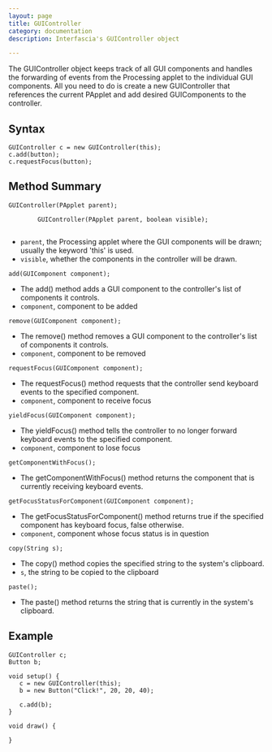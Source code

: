 ```yaml
---
layout: page
title: GUIController
category: documentation
description: Interfascia's GUIController object

---
```


The GUIController object keeps track of all GUI components and handles the forwarding of events from the Processing applet to the individual GUI components. All you need to do is create a new GUIController that references the current PApplet and add desired GUIComponents to the controller.


Syntax
------

	GUIController c = new GUIController(this);
	c.add(button);
	c.requestFocus(button);


Method Summary
--------------

<p class="method">
	<code>GUIController(PApplet parent);<br />
		GUIController(PApplet parent, boolean visible);
	</code>
</p>
<ul class="description">
	<li><code>parent</code>, the Processing applet where the GUI components will be drawn; usually the keyword 'this' is used.</li>
	<li><code>visible</code>, whether the components in the controller will be drawn.</li>
</ul>

<p class="method"><code>add(GUIComponent component);</code></p>
<ul class="description">
	<li>The add() method adds a GUI component to the controller's list of components it controls.</li>
	<li><code>component</code>, component to be added</li>
</ul>

<p class="method"><code>remove(GUIComponent component);</code></p>
<ul class="description">
	<li>The remove() method removes a GUI component to the controller's list of components it controls.</li>
	<li><code>component</code>, component to be removed</li>
</ul>

<p class="method"><code>requestFocus(GUIComponent component);</code></p>
<ul class="description">
	<li>The requestFocus() method requests that the controller send keyboard events to the specified component.</li>
	<li><code>component</code>, component to receive focus</li>
</ul>

<p class="method"><code>yieldFocus(GUIComponent component);</code></p>
<ul class="description">
	<li>The yieldFocus() method tells the controller to no longer forward keyboard events to the specified component.</li>
	<li><code>component</code>, component to lose focus</li>
</ul>

<p class="method"><code>getComponentWithFocus();</code></p>
<ul class="description">
	<li>The getComponentWithFocus() method returns the component that is currently receiving keyboard events.</li>
</ul>

<p class="method"><code>getFocusStatusForComponent(GUIComponent component);</code></p>
<ul class="description">
	<li>The getFocusStatusForComponent() method returns true if the specified component has keyboard focus, false otherwise.</li>
	<li><code>component</code>, component whose focus status is in question</li>
</ul>

<p class="method"><code>copy(String s);</code></p>
<ul class="description">
	<li>The copy() method copies the specified string to the system's clipboard.</li>
	<li><code>s</code>, the string to be copied to the clipboard</li>
</ul>

<p class="method"><code>paste();</code></p>
<ul class="description">
	<li>The paste() method returns the string that is currently in the system's clipboard.</li>
</ul>


Example
-------

	GUIController c;
	Button b;

	void setup() {
	   c = new GUIController(this);
	   b = new Button("Click!", 20, 20, 40);

	   c.add(b);
	}

	void draw() {

	}
